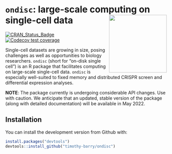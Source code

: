 
<!-- README.md is generated from README.Rmd. Please edit that file -->

# `ondisc`: large-scale computing on single-cell data <img src="man/figures/hex_alt.png" align="right" alt="" width="180" />

<!-- badges: start -->

[![CRAN\_Status\_Badge](https://www.r-pkg.org/badges/version/ondisc)](https://cran.r-project.org/package=ondisc)
[![Codecov test
coverage](https://codecov.io/gh/Timothy-Barry/ondisc/branch/main/graph/badge.svg)](https://codecov.io/gh/Timothy-Barry/ondisc?branch=main)
<!-- badges: end -->

Single-cell datasets are growing in size, posing challenges as well as
opportunities to biology researchers. `ondisc` (short for “on-disk
single cell”) is an R package that facilitates computing on large-scale single-cell data. `ondisc` is
especially well-suited to fixed memory and distributed CRISPR screen and
differential expression analyses.

**NOTE**: The package currently is undergoing considerable API changes.
Use with caution. We anticipate that an updated, stable version of the
package (along with detailed documentation) will be available in May 2022.

<!-- Single-cell datasets are growing in size, posing challenges as well as opportunities to biology researchers. `ondisc` (short for "on-disk single cell") is an R package that enables users to easily and efficiently analyze large-scale single-cell data. `ondisc` makes computing on large-scale single-cell data **FUN**:

- **Fast**: `ondisc` is powered by several novel, highly efficient algorithms and data structures. All low-level code is written in C++ or C for maximum performance.
- **Universal**: `ondisc` runs on all platforms, from laptops to supercomputers. `ondisc` works seamlessly when the size of the data exceeds the amount of available memory. 
- **Ntuitive**: `ondisc` leverages ideas from functional programming, making it simple for R users users to pick up and incorporate into their programs.

Take a look at the [tutorials](https://timothy-barry.github.io/ondisc/articles/tutorial_odm_class.html) on the [package website](https://timothy-barry.github.io/ondisc/index.html). -->

## Installation


You can install the development version from Github with:

``` r
install.packages("devtools")
devtools::install_github("timothy-barry/ondisc")
```
